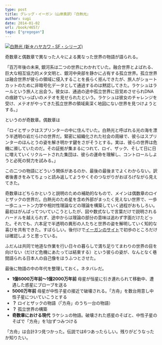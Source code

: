 ```yaml
---
type: post
title: グレッグ・イーガン（山岸真訳）『白熱光』
author: sugi
date: 2014-01-02
url: /book/4657/
tags: ["gregegan"]
---
```

<a href="http://www.amazon.co.jp/exec/obidos/ASIN/4153350125/naoyadyndnsor-22/ref=nosim/" onclick="_gaq.push(['_trackEvent', 'outbound-article', 'http://www.amazon.co.jp/exec/obidos/ASIN/4153350125/naoyadyndnsor-22/ref=nosim/', '']);" name="amazletlink" target="_blank"><img src="http://i2.wp.com/ecx.images-amazon.com/images/I/51u7dCIM2PL._SL160_.jpg?w=660" alt="白熱光 (新☆ハヤカワ・SF・シリーズ)" class="alignleft"  data-recalc-dims="1" /></a>

奇数章と偶数章で異なった人々による異なった世界の物語が語られる。

「百万年後の未来, 銀河系は二つの世界にわかれていた。融合世界とよばれる、巨大な相互協力的メタ文明と、銀河中央部を静かに占有する孤立世界。孤立世界は融合世界が彼らの領域に侵入することを長らく拒んできたが、旅人がショートカットのために非暗号化データとして通過するのは黙認してきた。ラケシュはラールという旅人と出会う。彼女は、通過の途中孤立世界に目覚めさせられDNAの痕跡でいっぱいのメテオを見せられたという。ラケシュは彼女のチャレンジを受け、メテオがやってきた孤立世界の領域奥深く地図にない世界を見つけようとする。」

というのが奇数章。偶数章は

「ロイとザックはスプリンターの中に住んでいた。白熱光と呼ばれる光の海を漂う半透明の岩だらけの世界だ。緊密に組織化された社会の周縁で、彼らはスプリンターのほんとうの姿を解き明かす鍵をさがそうとする。実は、彼らの世界は危機に瀕していたのだ。その証拠が集まるにつれて、ロイ、ザック、そして日に日に増えていくリクルートされた集団は、彼らの運命を理解し、コントロールしようと必死の努力を試みる。」

この二つの物語にどういう関係があるのか、最後の最後までよくわからない。訳者後書きをみてちょっと読み返してようやくそのつながりがおぼろげながら見えてきた。

奇数章はどちらかというと説明のための補助的なもので、メインは偶数章のロイとザックの世界だ。白熱光のため星を含め外部がまったく見えない世界で、一歩一歩ニュートン力学や相対性理論などの理論を構築していく過程がおもしろい。最初はがんばってついていこうとしたが、図や数式なしで言葉だけで説明されるハードルを越えられず、途中からは理論の部分の意味は追わず字面だけたどった。それでも、六本足で半透明の異形の人たちと世界の姿を解明していく知的な喜びを共有できた。すばらしい。後付けで<a href="http://gregegan.customer.netspace.net.au/INCANDESCENCE/Incandescence.html" onclick="_gaq.push(['_trackEvent', 'outbound-article', 'http://gregegan.customer.netspace.net.au/INCANDESCENCE/Incandescence.html', 'イーガンのサイト']);" target="_blank">イーガンのサイト</a>で初歩のところだけは確認しようと思っている。

ふだんは共同で地道な作業を行い日々の暮らしで満ち足りてまわりの世界の目を向けない（だけど危機にあたっては結束する）という彼らの姿が、なんとなく巷間語られる日本人の自己像をほうふつとさせた。

最後に物語の中の年代を整理しておく。ネタバレだ。

  * **1億6000万年前〜1億2000万年前** 母星が恒星に引き連れられて移動中、遭遇した惑星にブローブを送る
  * **5000万年前** 母星が中性子星の接近で破壊される。「方舟」を数台用意し中性子星についていこうとする
  * **？** ロイとザックの物語（「方舟」のうち一台の物語）
  * **？** 孤立世界の構築
  * **奇数章における現代** ラケシュの物語。破壊された惑星のそばと、中性子星のそばで「方舟」を1台ずつみつける

「方舟」は合計3つ見つかった。伝説では6つあったらしい。残りがどうなったか知りたい。
